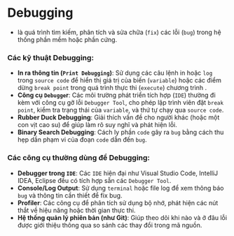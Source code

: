 # Debugging
+ là quá trình tìm kiếm, phân tích và sửa chữa (`fix`) các lỗi (`bug`) trong hệ thống phần mềm hoặc phần cứng.  
### Các kỹ thuật Debugging:
 
- **In ra thông tin (`Print Debugging`)**: Sử dụng các câu lệnh in hoặc `log` trong `source code` để hiển thị giá trị của biến (`variable`) hoặc các điểm dừng `break point` trong quá trình thực thi (`execute`) chương trình .
- **Công cụ `Debugge`r**: Các môi trường phát triển tích hợp (`IDE`) thường đi kèm với công cụ gỡ lỗi `Debugger Tool`, cho phép lập trình viên đặt `break point`, kiểm tra trạng thái của `variable`, và thứ tự chạy qua `source code`.
- **Rubber Duck Debugging**: Giải thích vấn đề cho người khác (hoặc một con vịt cao su) để giúp làm rõ suy nghĩ và phát hiện lỗi.
- **Binary Search Debugging**: Cách ly phần `code` gây ra `bug` bằng cách thu hẹp dần phạm vi của đoạn `code` dẫn đến `bug`.
 
### Các công cụ thường dùng để Debugging:
 
- **Debugger trong `IDE`**: Các `IDE` hiện đại như Visual Studio Code, IntelliJ IDEA, Eclipse đều có tích hợp sẵn các `Debugger Tool`.
- **Console/Log Output**: Sử dụng `terminal` hoặc file log để xem thông báo `bug` và thông tin cần thiết để fix bug.
- **Profiler**: Các công cụ để phân tích sử dụng bộ nhớ, phát hiện các nút thắt về hiệu năng hoặc thời gian thực thi.
- **Hệ thống quản lý phiên bản (như Git)**: Giúp theo dõi khi nào và ở đâu lỗi được giới thiệu thông qua so sánh các thay đổi trong mã nguồn.